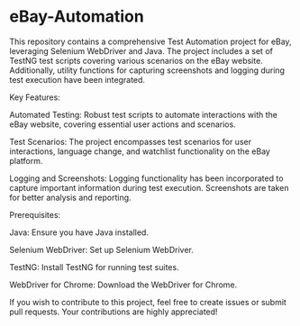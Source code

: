 # eBay-Automation
This repository contains a comprehensive Test Automation project for eBay, leveraging Selenium WebDriver and Java. The project includes a set of TestNG test scripts covering various scenarios on the eBay website. Additionally, utility functions for capturing screenshots and logging during test execution have been integrated.

Key Features:

Automated Testing: Robust test scripts to automate interactions with the eBay website, covering essential user actions and scenarios.

Test Scenarios: The project encompasses test scenarios for user interactions, language change, and watchlist functionality on the eBay platform.

Logging and Screenshots: Logging functionality has been incorporated to capture important information during test execution. Screenshots are taken for better analysis and reporting.

Prerequisites:

Java: Ensure you have Java installed. 

Selenium WebDriver: Set up Selenium WebDriver. 

TestNG: Install TestNG for running test suites. 

WebDriver for Chrome: Download the WebDriver for Chrome. 

If you wish to contribute to this project, feel free to create issues or submit pull requests. Your contributions are highly appreciated!
